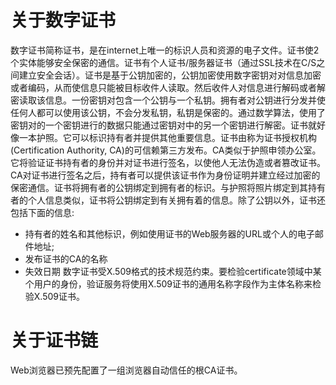 # 关于数字证书
数字证书简称证书，是在internet上唯一的标识人员和资源的电子文件。证书使2个实体能够安全保密的通信。证书有个人证书/服务器证书（通过SSL技术在C/S之间建立安全会话）。证书是基于公钥加密的，公钥加密使用数字密钥对对信息加密或者编码，从而使信息只能被目标收件人读取。然后收件人对信息进行解码或者解密读取该信息。一份密钥对包含一个公钥与一个私钥。拥有者对公钥进行分发并使任何人都可以使用该公钥，不会分发私钥，私钥是保密的。通过数学算法，使用了密钥对的一个密钥进行的数据只能通过密钥对中的另一个密钥进行解密。证书就好像一本护照。它可以标识持有者并提供其他重要信息。证书由称为证书授权机构(Certification Authority, CA)的可信赖第三方发布。CA类似于护照申领办公室。它将验证证书持有者的身份并对证书进行签名，以使他人无法伪造或者篡改证书。CA对证书进行签名之后，持有者可以提供该证书作为身份证明并建立经过加密的保密通信。证书将拥有者的公钥绑定到拥有者的标识。与护照将照片绑定到其持有者的个人信息类似，证书将公钥绑定到有关拥有着的信息。除了公钥以外，证书还包括下面的信息:
- 持有者的姓名和其他标识，例如使用证书的Web服务器的URL或个人的电子邮件地址;
- 发布证书的CA的名称
- 失效日期
数字证书受X.509格式的技术规范约束。要检验certificate领域中某个用户的身份，验证服务将使用X.509证书的通用名称字段作为主体名称来检验X.509证书。
# 关于证书链
Web浏览器已预先配置了一组浏览器自动信任的根CA证书。